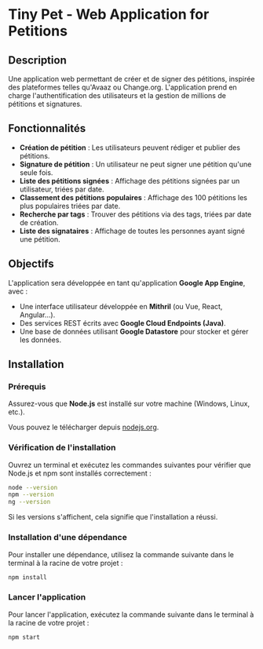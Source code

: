 # Tiny Pet - Web Application for Petitions

## Description
Une application web permettant de créer et de signer des pétitions, inspirée des plateformes telles qu'Avaaz ou Change.org. L'application prend en charge l'authentification des utilisateurs et la gestion de millions de pétitions et signatures.

## Fonctionnalités
- **Création de pétition** : Les utilisateurs peuvent rédiger et publier des pétitions.
- **Signature de pétition** : Un utilisateur ne peut signer une pétition qu'une seule fois.
- **Liste des pétitions signées** : Affichage des pétitions signées par un utilisateur, triées par date.
- **Classement des pétitions populaires** : Affichage des 100 pétitions les plus populaires triées par date.
- **Recherche par tags** : Trouver des pétitions via des tags, triées par date de création.
- **Liste des signataires** : Affichage de toutes les personnes ayant signé une pétition.

## Objectifs
L'application sera développée en tant qu'application **Google App Engine**, avec :
- Une interface utilisateur développée en **Mithril** (ou Vue, React, Angular…).
- Des services REST écrits avec **Google Cloud Endpoints (Java)**.
- Une base de données utilisant **Google Datastore** pour stocker et gérer les données.

## Installation

### Prérequis
Assurez-vous que **Node.js** est installé sur votre machine (Windows, Linux, etc.).

Vous pouvez le télécharger depuis [nodejs.org](https://nodejs.org/).

### Vérification de l'installation
Ouvrez un terminal et exécutez les commandes suivantes pour vérifier que Node.js et npm sont installés correctement :

```bash
node --version
npm --version
ng --version
```

Si les versions s'affichent, cela signifie que l'installation a réussi.

### Installation d'une dépendance

Pour installer une dépendance, utilisez la commande suivante dans le terminal à la racine de votre projet :

```bash
npm install
```

### Lancer l'application

Pour lancer l'application, exécutez la commande suivante dans le terminal à la racine de votre projet :

```bash
npm start
```

